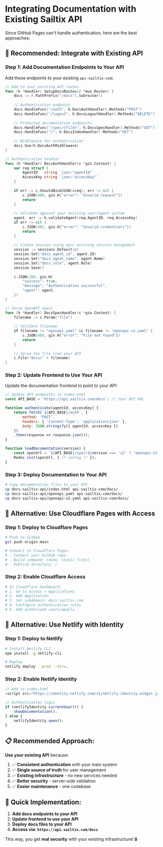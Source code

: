 # Integrating Documentation with Existing Sailtix API

Since GitHub Pages can't handle authentication, here are the best approaches:

## 🎯 **Recommended: Integrate with Existing API**

### **Step 1: Add Documentation Endpoints to Your API**

Add these endpoints to your existing `api-sailtix-com`:

```go
// Add to your existing API routes
func (h *Handler) SetupDocsRoutes(r *mux.Router) {
    docs := r.PathPrefix("/docs").Subrouter()
    
    // Authentication endpoint
    docs.HandleFunc("/auth", h.DocsAuthHandler).Methods("POST")
    docs.HandleFunc("/logout", h.DocsLogoutHandler).Methods("DELETE")
    
    // Protected documentation endpoints
    docs.HandleFunc("/spec/{file}", h.DocsSpecHandler).Methods("GET")
    docs.HandleFunc("/", h.DocsIndexHandler).Methods("GET")
    
    // Middleware for authentication
    docs.Use(h.DocsAuthMiddleware)
}

// Authentication handler
func (h *Handler) DocsAuthHandler(c *gin.Context) {
    var req struct {
        AgentID   string `json:"agentId"`
        AccessKey string `json:"accessKey"`
    }
    
    if err := c.ShouldBindJSON(&req); err != nil {
        c.JSON(400, gin.H{"error": "Invalid request"})
        return
    }
    
    // Validate against your existing user/agent system
    agent, err := h.validateAgent(req.AgentID, req.AccessKey)
    if err != nil {
        c.JSON(401, gin.H{"error": "Invalid credentials"})
        return
    }
    
    // Create session using your existing session management
    session := sessions.Default(c)
    session.Set("docs_agent_id", agent.ID)
    session.Set("docs_agent_name", agent.Name)
    session.Set("docs_role", agent.Role)
    session.Save()
    
    c.JSON(200, gin.H{
        "success": true,
        "message": "Authentication successful",
        "agent": agent,
    })
}

// Serve OpenAPI specs
func (h *Handler) DocsSpecHandler(c *gin.Context) {
    filename := c.Param("file")
    
    // Validate filename
    if filename != "openapi.yaml" && filename != "openapi-v2.yaml" {
        c.JSON(404, gin.H{"error": "File not found"})
        return
    }
    
    // Serve the file from your API
    c.File("docs/" + filename)
}
```

### **Step 2: Update Frontend to Use Your API**

Update the documentation frontend to point to your API:

```javascript
// Update API endpoints in index.html
const API_BASE = 'https://api.sailtix.com/docs'; // Your API URL

function authenticate(agentId, accessKey) {
    return fetch(`${API_BASE}/auth`, {
        method: 'POST',
        headers: { 'Content-Type': 'application/json' },
        body: JSON.stringify({ agentId, accessKey })
    })
    .then(response => response.json());
}

function loadDocumentation(version) {
    const specUrl = `${API_BASE}/spec/${version === 'v2' ? 'openapi-v2.yaml' : 'openapi.yaml'}`;
    Redoc.init(specUrl, { /* config */ });
}
```

### **Step 3: Deploy Documentation to Your API**

```bash
# Copy documentation files to your API
cp docs-sailtix-api/index.html api-sailtix-com/docs/
cp docs-sailtix-api/openapi.yaml api-sailtix-com/docs/
cp docs-sailtix-api/openapi-v2.yaml api-sailtix-com/docs/
```

## 🚀 **Alternative: Use Cloudflare Pages with Access**

### **Step 1: Deploy to Cloudflare Pages**
```bash
# Push to GitHub
git push origin main

# Connect to Cloudflare Pages
# - Connect your GitHub repo
# - Build command: (none, static files)
# - Publish directory: /
```

### **Step 2: Enable Cloudflare Access**
```bash
# In Cloudflare Dashboard:
# 1. Go to Access > Applications
# 2. Add Application
# 3. Set subdomain: docs.sailtix.com
# 4. Configure authentication rules
# 5. Add authorized users/emails
```

## 🔧 **Alternative: Use Netlify with Identity**

### **Step 1: Deploy to Netlify**
```bash
# Install Netlify CLI
npm install -g netlify-cli

# Deploy
netlify deploy --prod --dir=.
```

### **Step 2: Enable Netlify Identity**
```javascript
// Add to index.html
<script src="https://identity.netlify.com/v1/netlify-identity-widget.js"></script>

// Authentication logic
if (netlifyIdentity.currentUser()) {
    showDocumentation();
} else {
    netlifyIdentity.open();
}
```

## 📋 **Recommended Approach:**

**Use your existing API** because:

1. ✅ **Consistent authentication** with your main system
2. ✅ **Single source of truth** for user management
3. ✅ **Existing infrastructure** - no new services needed
4. ✅ **Better security** - server-side validation
5. ✅ **Easier maintenance** - one codebase

## 🎯 **Quick Implementation:**

1. **Add docs endpoints to your API**
2. **Update frontend to use your API**
3. **Deploy docs files to your API**
4. **Access via: `https://api.sailtix.com/docs`**

This way, you get **real security** with your existing infrastructure! 🔒 